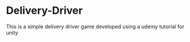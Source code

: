 # Delivery-Driver

This is a simple delivery driver game developed using a udemy tutorial for unity
